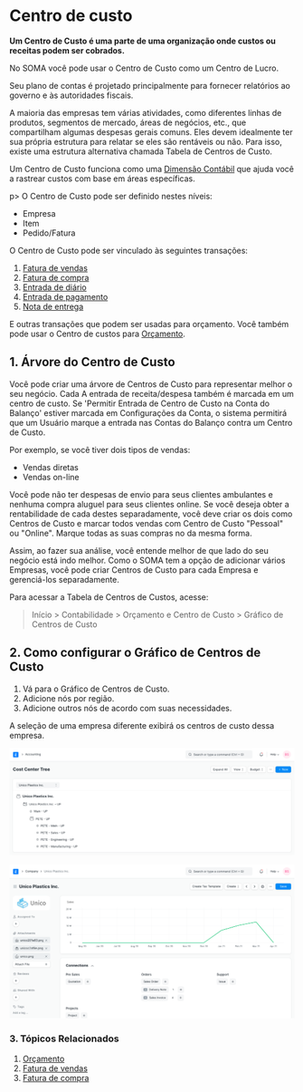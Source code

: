 # Centro de custo


**Um Centro de Custo é uma parte de uma organização onde custos ou receitas podem ser cobrados.**


No SOMA você pode usar o Centro de Custo como um Centro de Lucro.


Seu plano de contas é projetado principalmente para fornecer relatórios ao governo e às autoridades fiscais.


A maioria das empresas tem várias atividades, como diferentes linhas de produtos, segmentos de mercado, áreas de negócios, etc., que compartilham algumas despesas gerais comuns. Eles devem idealmente ter sua própria estrutura para relatar se eles
são rentáveis ​​ou não. Para isso, existe uma estrutura alternativa chamada Tabela de Centros de Custo.


Um Centro de Custo funciona como uma [Dimensão Contábil](/docs/pt/accounts/accounting-dimensions) que ajuda você a rastrear custos com base em áreas específicas.

 p>
O Centro de Custo pode ser definido nestes níveis:


* Empresa
* Item
* Pedido/Fatura


O Centro de Custo pode ser vinculado às seguintes transações:


1. [Fatura de vendas](/docs/pt/accounts/sales-invoice)
2. [Fatura de compra](/docs/pt/accounts/purchase-invoice)
3. [Entrada de diário](/docs/pt/accounts/journal-entry)
4. [Entrada de pagamento](/docs/pt/accounts/payment-entry)
5. [Nota de entrega](/docs/pt/stock/delivery-note)


E outras transações que podem ser usadas para orçamento. Você também pode usar o Centro de custos para [Orçamento](/docs/pt/accounts/budgeting).


## 1. Árvore do Centro de Custo


Você pode criar uma árvore de Centros de Custo para representar melhor o seu negócio. Cada
A entrada de receita/despesa também é marcada em um centro de custo. Se 'Permitir Entrada de Centro de Custo na Conta do Balanço' estiver marcada em Configurações da Conta, o sistema permitirá que um Usuário marque a entrada nas Contas do Balanço contra um Centro de Custo.


Por exemplo, se você tiver dois tipos de vendas:


* Vendas diretas
* Vendas on-line


Você pode não ter despesas de envio para seus clientes ambulantes e nenhuma compra
aluguel para seus clientes online. Se você deseja obter a rentabilidade de cada
destes separadamente, você deve criar os dois como Centros de Custo e marcar todos
vendas com Centro de Custo "Pessoal" ou "Online". Marque todas as suas compras no
da mesma forma.


Assim, ao fazer sua análise, você entende melhor de que lado
do seu negócio está indo melhor. Como o SOMA tem a opção de adicionar vários
Empresas, você pode criar Centros de Custo para cada Empresa e gerenciá-los
separadamente.


Para acessar a Tabela de Centros de Custos, acesse:



> 
> Início > Contabilidade > Orçamento e Centro de Custo > Gráfico de Centros de Custo
> 
> 
> 


## 2. Como configurar o Gráfico de Centros de Custo


1. Vá para o Gráfico de Centros de Custo.
2. Adicione nós por região.
3. Adicione outros nós de acordo com suas necessidades.


A seleção de uma empresa diferente exibirá os centros de custo dessa empresa.


![Centro de custo](/files/chart-of-cost-center.png)


![Gráfico de centros de custo](/files/company-master.png)


### 3. Tópicos Relacionados


1. [Orçamento](/docs/pt/accounts/budgeting)
2. [Fatura de vendas](/docs/pt/accounts/sales-invoice)
3. [Fatura de compra](/docs/pt/accounts/purchase-invoice)

